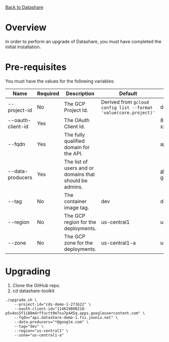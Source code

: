 [Back to Datashare](./README.md)

# Overview
In order to perform an upgrade of Datashare, you must have completed the initial installation.

# Pre-requisites
You must have the values for the following variables:

| Name | Required | Description | Default | Example |
|-|-|-|-|-|
| --project-id | No | The GCP Project Id. | Derived from ```gcloud config list --format 'value(core.project)'``` | datashare-2e |
| --oauth-client-id | Yes | The OAuth Client Id. | | 8xxxxxxxxxx-xxxxxxxxxxx.apps.googleusercontent.com |
| --fqdn | Yes | The fully qualified domain for the API.|| api.datashare-demo-1.fsi.joonix.net |
| --data-producers | Yes | The list of users and or domains that should be admins. || abc@xyz.com,my-trusted-app@my-gcp-project.iam.gserviceaccount.com |
| --tag | No | The container image tag. | dev | dev |
| --region | No | The GCP region for the deployments. | us-central1 | us-central1 |
| --zone | No | The GCP zone for the deployments. | us-central1-a | us-central1-a |

# Upgrading
1. Clone the GitHub repo.
2. cd datashare-toolkit

```
./upgrade.sh \
    --project-id="cds-demo-1-271622" \
    --oauth-client-id="114619800218-p5v4os5f1i88m4rffuctt9m7su7p445q.apps.googleusercontent.com" \
    --fqdn="api.datashare-demo-1.fsi.joonix.net" \
    --data-producers="*@google.com" \
    --tag="dev" \
    --region="us-central1" \
    --zone="us-central1-a"
```